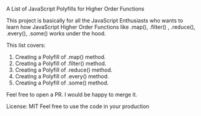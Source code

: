 A List of JavaScript Polyfills for Higher Order Functions

This project is basically for all the JavaScript Enthusiasts who wants to learn how JavaScript Higher Order Functions like .map(),
.filter() , .reduce(), .every(), .some() works under the hood.

This list covers:

1. Creating a Polyfill of .map() method.
2. Creating a Polyfill of .filter() method.
3. Creating a Polyfill of .reduce() method.
4. Creating a Polyfill of .every() method.
5. Creating a Polyfill of .some() method.


Feel free to open a PR. I would be happy to merge it.

License: MIT
Feel free to use the code in your production
